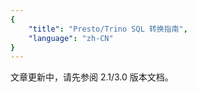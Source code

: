 ```yaml
---
{
    "title": "Presto/Trino SQL 转换指南",
    "language": "zh-CN"
}
---
```


文章更新中，请先参阅 2.1/3.0 版本文档。

